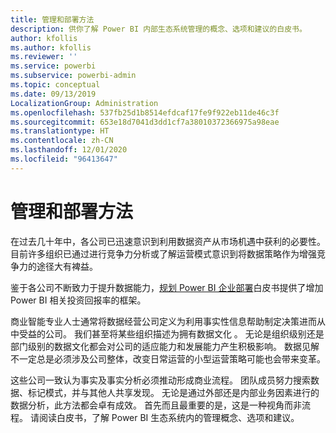 ```yaml
---
title: 管理和部署方法
description: 供你了解 Power BI 内部生态系统管理的概念、选项和建议的白皮书。
author: kfollis
ms.author: kfollis
ms.reviewer: ''
ms.service: powerbi
ms.subservice: powerbi-admin
ms.topic: conceptual
ms.date: 09/13/2019
LocalizationGroup: Administration
ms.openlocfilehash: 537fb25d1b8514efdcaf17fe9f922eb11de46c3f
ms.sourcegitcommit: 653e18d7041d3dd1cf7a38010372366975a98eae
ms.translationtype: HT
ms.contentlocale: zh-CN
ms.lasthandoff: 12/01/2020
ms.locfileid: "96413647"
---
```

# <a name="governance-and-deployment-approaches"></a>管理和部署方法

在过去几十年中，各公司已迅速意识到利用数据资产从市场机遇中获利的必要性。 目前许多组织已通过进行竞争力分析或了解运营模式意识到将数据策略作为增强竞争力的途径大有裨益。  

鉴于各公司不断致力于提升数据能力，[规划 Power BI 企业部署](https://go.microsoft.com/fwlink/?linkid=2057861)白皮书提供了增加 Power BI 相关投资回报率的框架。

商业智能专业人士通常将数据经营公司定义为利用事实性信息帮助制定决策进而从中受益的公司。  我们甚至将某些组织描述为拥有数据文化  。 无论是组织级别还是部门级别的数据文化都会对公司的适应能力和发展能力产生积极影响。  数据见解不一定总是必须涉及公司整体，改变日常运营的小型运营策略可能也会带来变革。

这些公司一致认为事实及事实分析必须推动形成商业流程。 团队成员努力搜索数据、标记模式，并与其他人共享发现。 无论是通过外部还是内部业务因素进行的数据分析，此方法都会卓有成效。 首先而且最重要的是，这是一种视角而非流程。 请阅读白皮书，了解 Power BI 生态系统内的管理概念、选项和建议。